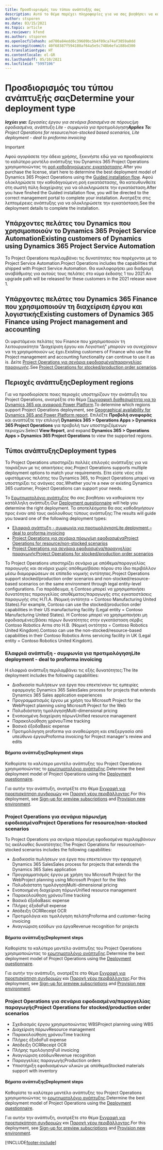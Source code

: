 ```yaml
---
title: Προσδιορισμός του τύπου ανάπτυξής σας
description: Αυτό το θέμα παρέχει πληροφορίες για να σας βοηθήσει να καθορίσετε τον σωστό τύπο ανάπτυξης του Project Operations για την εταιρεία σας.
author: stsporen
ms.date: 03/15/2021
ms.topic: article
ms.reviewer: kfend
ms.author: stsporen
ms.openlocfilehash: ad700a84edd6c39609bc5b4f09ca74af3059a0dd
ms.sourcegitcommit: 40f68387f594180af64a5e5c748b6efa188bd300
ms.translationtype: HT
ms.contentlocale: el-GR
ms.lasthandoff: 05/10/2021
ms.locfileid: "5997106"
---
```

# <a name="determine-your-deployment-type"></a><span data-ttu-id="01307-103">Προσδιορισμός του τύπου ανάπτυξής σας</span><span class="sxs-lookup"><span data-stu-id="01307-103">Determine your deployment type</span></span>

<span data-ttu-id="01307-104">_**Ισχύει για:** Εργασίες έργου για σενάρια βασισμένα σε πόρους/μη εφοδιασμένα, ανάπτυξη Lite - συμφωνία για προτιμολόγηση_</span><span class="sxs-lookup"><span data-stu-id="01307-104">_**Applies To:** Project Operations for resource/non-stocked based scenarios, Lite deployment - deal to proforma invoicing_</span></span>

> [!IMPORTANT]
> <span data-ttu-id="01307-105">Αφού αγοράσετε την άδεια χρήσης, ξεκινήστε εδώ για να προσδιορίσετε το καλύτερο μοντέλο ανάπτυξης του Dynamics 365 Project Operations χρησιμοποιώντας τη [ροή καθοδηγούμενης εγκατάστασης](https://aka.ms/provisionprojectoperations).</span><span class="sxs-lookup"><span data-stu-id="01307-105">After you purchase the license, start here to determine the best deployment model of Dynamics 365 Project Operations using the [Guided installation flow](https://aka.ms/provisionprojectoperations).</span></span>
> <span data-ttu-id="01307-106">Αφού ολοκληρώσετε την καθοδηγούμενη ροή εγκατάστασης, θα κατευθυνθείτε στη σωστή πύλη διαχείρισης για να ολοκληρώσετε την εγκατάσταση.</span><span class="sxs-lookup"><span data-stu-id="01307-106">After you have finshed the Guided installation flow, you will be directed to the correct management portal to complete your installation.</span></span> <span data-ttu-id="01307-107">Ανατρέξτε στις λεπτομέρειες ανάπτυξης για να ολοκληρώσετε την εγκατάσταση.</span><span class="sxs-lookup"><span data-stu-id="01307-107">See the deployment details to complete the installation.</span></span>


## <a name="existing-customers-of-dynamics-using-dynamics-365-project-service-automation"></a><span data-ttu-id="01307-108">Υπάρχοντες πελάτες του Dynamics που χρησιμοποιούν το Dynamics 365 Project Service Automation</span><span class="sxs-lookup"><span data-stu-id="01307-108">Existing customers of Dynamics using Dynamics 365 Project Service Automation</span></span>
<span data-ttu-id="01307-109">Το Project Operations περιλαμβάνει τις δυνατότητες που παρέχονται με το Project Service Automation.</span><span class="sxs-lookup"><span data-stu-id="01307-109">Project Operations includes the capabilities that shipped with Project Service Automation.</span></span> <span data-ttu-id="01307-110">Θα κυκλοφορήσει μια διαδρομή αναβάθμισης για αυτούς τους πελάτες στο κύμα έκδοσης 1 του 2021.</span><span class="sxs-lookup"><span data-stu-id="01307-110">An upgrade path will be released for these customers in the 2021 release wave 1.</span></span>

## <a name="existing-customers-of-dynamics-365-finance-using-project-management-and-accounting"></a><span data-ttu-id="01307-111">Υπάρχοντες πελάτες του Dynamics 365 Finance που χρησιμοποιούν τη διαχείριση έργου και λογιστικής</span><span class="sxs-lookup"><span data-stu-id="01307-111">Existing customers of Dynamics 365 Finance using Project management and accounting</span></span> 

<span data-ttu-id="01307-112">Οι υφιστάμενοι πελάτες του Finance που χρησιμοποιούν τη λειτουργικότητα "Διαχείριση έργου και Λογιστική" μπορούν να συνεχίσουν να τη χρησιμοποιούν ως έχει.</span><span class="sxs-lookup"><span data-stu-id="01307-112">Existing customers of Finance who use the Project management and accounting functionality can continue to use it as is.</span></span> <span data-ttu-id="01307-113">Δείτε [Project Operations για σενάρια εφοδιασμένα/παραγγελίας παραγωγής](#pma).</span><span class="sxs-lookup"><span data-stu-id="01307-113">See [Project Operations for stocked/production order scenarios](#pma).</span></span>


## <a name="deployment-regions"></a><span data-ttu-id="01307-114">Περιοχές ανάπτυξης</span><span class="sxs-lookup"><span data-stu-id="01307-114">Deployment regions</span></span>
<span data-ttu-id="01307-115">Για να προσδιορίσετε ποιες περιοχές υποστηρίζουν την ανάπτυξη του Project Operations, ανατρέξτε στο θέμα [Γεωγραφική διαθεσιμότητα για το Dynamics 365 και αναφορά Power Platform](https://dynamics.microsoft.com/en-us/geographic-availability/).</span><span class="sxs-lookup"><span data-stu-id="01307-115">To determine which regions support Project Operations deployment, see [Geographical availability for Dynamics 365 and Power Platform report](https://dynamics.microsoft.com/en-us/geographic-availability/).</span></span> <span data-ttu-id="01307-116">Επιλέξτε **Προβολή αναφοράς** και αναπτύξτε την επιλογή **Dynamics 365 > Operations Apps > Dynamics 365 Project Operations** για προβολή των υποστηριζόμενων περιοχών.</span><span class="sxs-lookup"><span data-stu-id="01307-116">Select **View Report**, and expand **Dynamics 365 > Operations Apps > Dynamics 365 Project Operations** to view the supported regions.</span></span>

## <a name="deployment-types"></a><span data-ttu-id="01307-117">Τύποι ανάπτυξης</span><span class="sxs-lookup"><span data-stu-id="01307-117">Deployment types</span></span>
<span data-ttu-id="01307-118">Το Project Operations υποστηρίζει πολλές επιλογές ανάπτυξης για να ταιριάζουν με τις απαιτήσεις σας.</span><span class="sxs-lookup"><span data-stu-id="01307-118">Project Operations supports multiple deployment options to match your requirements.</span></span> <span data-ttu-id="01307-119">Είτε είστε νέος είτε υφιστάμενος πελάτης του Dynamics 365, το Project Operations μπορεί να υποστηρίξει τις ανάγκες σας.</span><span class="sxs-lookup"><span data-stu-id="01307-119">Whether you're a new or existing Dynamics 365 customer, Project Operations can support your needs.</span></span>

<span data-ttu-id="01307-120">Το [Ερωτηματολόγιο ανάπτυξης](https://aka.ms/provisionprojectoperations) θα σας βοηθήσει να καθορίσετε την κατάλληλη ανάπτυξη.</span><span class="sxs-lookup"><span data-stu-id="01307-120">Our [Deployment questionnaire](https://aka.ms/provisionprojectoperations) will help you determine the right deployment.</span></span> <span data-ttu-id="01307-121">Τα αποτελέσματα θα σας καθοδηγήσουν προς έναν από τους ακόλουθους τύπους ανάπτυξης:</span><span class="sxs-lookup"><span data-stu-id="01307-121">The results will guide you toward one of the following deployment types:</span></span>

- [<span data-ttu-id="01307-122">Ελαφριά ανάπτυξη - συμφωνία για προτιμολόγηση</span><span class="sxs-lookup"><span data-stu-id="01307-122">Lite deployment – deal to proforma invoicing</span></span>](#lite)
- [<span data-ttu-id="01307-123">Project Operations για σενάρια πόρων/μη εφοδιασμένα</span><span class="sxs-lookup"><span data-stu-id="01307-123">Project Operations for resource/non-stocked scenarios</span></span>](#integrated)
- [<span data-ttu-id="01307-124">Project Operations για σενάρια εφοδιασμένα/παραγγελίας παραγωγής</span><span class="sxs-lookup"><span data-stu-id="01307-124">Project Operations for stocked/production order scenarios</span></span>](#pma)

<span data-ttu-id="01307-125">Το Project Operations υποστηρίζει σενάρια με απόθεμα/παραγγελίας παραγωγής και σενάρια χωρίς απόθεμα/βάσει πόρου στο ίδιο περιβάλλον μέσω διαμορφώσεων σε επίπεδο νομικής οντότητας.</span><span class="sxs-lookup"><span data-stu-id="01307-125">Project Operations support stocked/production order scenarios and non-stocked/resource-based scenarios on the same environment through legal entity-level configurations.</span></span> <span data-ttu-id="01307-126">Για παράδειγμα, η Contoso μπορεί να χρησιμοποιήσει δυνατότητες παραγγελίας αποθέματος/παραγωγής στις εγκαταστάσεις παραγωγής στις Η.Π.Α. (Νομική οντότητα = Contoso Manufacturing United States).</span><span class="sxs-lookup"><span data-stu-id="01307-126">For example, Contoso can use the stocked/production order capabilities in their US manufacturing facility (Legal entity = Contoso Manufacturing United States).</span></span> <span data-ttu-id="01307-127">Η Contoso μπορεί να χρησιμοποιήσει μη εφοδιασμένες/βάσει πόρων δυνατότητες στην εγκατάσταση σέρβις Contoso Robotics Arms στο Η.Β. (Νομική οντότητα = Contoso Robotics United Kingdom).</span><span class="sxs-lookup"><span data-stu-id="01307-127">Contoso can use the non-stocked/resource-based capabilities in their Contoso Robotics Arms servicing facility in UK (Legal entity = Contoso Robotics United Kingdom).</span></span>

### <a name="lite-deployment---deal-to-proforma-invoicing"></a><a  name="lite"></a><span data-ttu-id="01307-128">Ελαφριά ανάπτυξη - συμφωνία για προτιμολόγηση</span><span class="sxs-lookup"><span data-stu-id="01307-128">Lite deployment - deal to proforma invoicing</span></span>

<span data-ttu-id="01307-129">Η ελαφριά ανάπτυξη περιλαμβάνει τις εξής δυνατότητες:</span><span class="sxs-lookup"><span data-stu-id="01307-129">The lite deployment includes the following capabilities:</span></span>

- <span data-ttu-id="01307-130">Διαδικασία πωλήσεων για έργα που επεκτείνουν τις εμπειρίες εφαρμογής Dynamics 365 Sales</span><span class="sxs-lookup"><span data-stu-id="01307-130">Sales process for projects that extends Dynamics 365 Sales application experiences</span></span>
- <span data-ttu-id="01307-131">Προγραμματισμός έργου με χρήση του Microsoft Project for the Web</span><span class="sxs-lookup"><span data-stu-id="01307-131">Project planning using Microsoft Project for the Web</span></span>
- <span data-ttu-id="01307-132">Πολυδιάστατη τιμολόγηση</span><span class="sxs-lookup"><span data-stu-id="01307-132">Multi-dimensional pricing</span></span>
- <span data-ttu-id="01307-133">Ενοποιημένη διαχείριση πόρων</span><span class="sxs-lookup"><span data-stu-id="01307-133">Unified resource management</span></span>
- <span data-ttu-id="01307-134">Παρακολούθηση χρόνου</span><span class="sxs-lookup"><span data-stu-id="01307-134">Time tracking</span></span>
- <span data-ttu-id="01307-135">Βασικά έξοδα</span><span class="sxs-lookup"><span data-stu-id="01307-135">Basic expense</span></span>
- <span data-ttu-id="01307-136">Προτιμολόγηση proforma για αναθεώρηση και επεξεργασία από υπεύθυνο έργου</span><span class="sxs-lookup"><span data-stu-id="01307-136">Proforma invoicing for Project manager's review and edits</span></span> 

#### <a name="deployment-steps"></a><span data-ttu-id="01307-137">Βήματα ανάπτυξης</span><span class="sxs-lookup"><span data-stu-id="01307-137">Deployment steps</span></span>
<span data-ttu-id="01307-138">Καθορίστε το καλύτερο μοντέλο ανάπτυξης του Project Operations χρησιμοποιώντας το [ερωτηματολόγιο ανάπτυξης](https://aka.ms/provisionprojectoperations).</span><span class="sxs-lookup"><span data-stu-id="01307-138">Determine the best deployment model of Project Operations using the [Deployment questionnaire](https://aka.ms/provisionprojectoperations).</span></span>

<span data-ttu-id="01307-139">Για αυτήν την ανάπτυξη, ανατρέξτε στο θέμα [Εγγραφή για προεπισκόπηση συνδρομών](lite-preview-subscription-sign-up.md) και [Παροχή νέου περιβάλλοντος](lite-deployment.md).</span><span class="sxs-lookup"><span data-stu-id="01307-139">For this deployment, see [Sign-up for preview subscriptions](lite-preview-subscription-sign-up.md) and [Provision new environment](lite-deployment.md).</span></span> 


### <a name="project-operations-for-resourcenon-stocked-scenarios"></a><a name="integrated"></a><span data-ttu-id="01307-140">Project Operations για σενάρια πόρων/μη εφοδιασμένα</span><span class="sxs-lookup"><span data-stu-id="01307-140">Project Operations for resource/non-stocked scenarios</span></span>
<span data-ttu-id="01307-141">Το Project Operations για σενάρια πόρου/μη εφοδιασμένα περιλαμβάνουν τις ακόλουθες δυνατότητες:</span><span class="sxs-lookup"><span data-stu-id="01307-141">The Project Operations for resource/non-stocked scenarios includes the following capabilities:</span></span>
 
- <span data-ttu-id="01307-142">Διαδικασία πωλήσεων για έργα που επεκτείνουν την εφαρμογή Dynamics 365 Sales</span><span class="sxs-lookup"><span data-stu-id="01307-142">Sales process for projects that extends the Dynamics 365 Sales application</span></span>
- <span data-ttu-id="01307-143">Προγραμματισμός έργου με χρήση του Microsoft Project for the Web</span><span class="sxs-lookup"><span data-stu-id="01307-143">Project planning using Microsoft Project for the Web</span></span>
- <span data-ttu-id="01307-144">Πολυδιάστατη τιμολόγηση</span><span class="sxs-lookup"><span data-stu-id="01307-144">Multi-dimensional pricing</span></span>
- <span data-ttu-id="01307-145">Ενοποιημένη διαχείριση πόρων</span><span class="sxs-lookup"><span data-stu-id="01307-145">Unified resource management</span></span>
- <span data-ttu-id="01307-146">Παρακολούθηση χρόνου</span><span class="sxs-lookup"><span data-stu-id="01307-146">Time tracking</span></span>
- <span data-ttu-id="01307-147">Βασικά έξοδα</span><span class="sxs-lookup"><span data-stu-id="01307-147">Basic expense</span></span>
- <span data-ttu-id="01307-148">Πλήρες έξοδο</span><span class="sxs-lookup"><span data-stu-id="01307-148">Full expense</span></span>
- <span data-ttu-id="01307-149">Απόδειξη OCR</span><span class="sxs-lookup"><span data-stu-id="01307-149">Receipt OCR</span></span>
- <span data-ttu-id="01307-150">Προτιμολόγια και τιμολόγηση πελάτη</span><span class="sxs-lookup"><span data-stu-id="01307-150">Proforma and customer-facing invoicing</span></span> 
- <span data-ttu-id="01307-151">Αναγνώριση εσόδων για έργα</span><span class="sxs-lookup"><span data-stu-id="01307-151">Revenue recognition for projects</span></span>

#### <a name="deployment-steps"></a><span data-ttu-id="01307-152">Βήματα ανάπτυξης</span><span class="sxs-lookup"><span data-stu-id="01307-152">Deployment steps</span></span>
<span data-ttu-id="01307-153">Καθορίστε το καλύτερο μοντέλο ανάπτυξης του Project Operations χρησιμοποιώντας το [ερωτηματολόγιο ανάπτυξης](https://aka.ms/provisionprojectoperations).</span><span class="sxs-lookup"><span data-stu-id="01307-153">Determine the best deployment model of Project Operations using the [Deployment questionnaire](https://aka.ms/provisionprojectoperations).</span></span>

<span data-ttu-id="01307-154">Για αυτήν την ανάπτυξη, ανατρέξτε στο θέμα [Εγγραφή για προεπισκόπηση συνδρομών](resource-sign-up-preview-subscription.md) και [Παροχή νέου περιβάλλοντος](resource-provision-new-environment.md).</span><span class="sxs-lookup"><span data-stu-id="01307-154">For this deployment, see [Sign-up for preview subscriptions](resource-sign-up-preview-subscription.md) and [Provision new environment](resource-provision-new-environment.md).</span></span> 


### <a name="project-operations-for-stockedproduction-order-scenarios"></a><a name="pma"></a><span data-ttu-id="01307-155">Project Operations για σενάρια εφοδιασμένα/παραγγελίας παραγωγής</span><span class="sxs-lookup"><span data-stu-id="01307-155">Project Operations for stocked/production order scenarios</span></span>

- <span data-ttu-id="01307-156">Σχεδιασμός έργου χρησιμοποιώντας WBS</span><span class="sxs-lookup"><span data-stu-id="01307-156">Project planning using WBS</span></span>
- <span data-ttu-id="01307-157">Διαχείριση πόρων</span><span class="sxs-lookup"><span data-stu-id="01307-157">Resource management</span></span>
- <span data-ttu-id="01307-158">Παρακολούθηση χρόνου</span><span class="sxs-lookup"><span data-stu-id="01307-158">Time tracking</span></span>
- <span data-ttu-id="01307-159">Πλήρες έξοδο</span><span class="sxs-lookup"><span data-stu-id="01307-159">Full expense</span></span>
- <span data-ttu-id="01307-160">Απόδειξη OCR</span><span class="sxs-lookup"><span data-stu-id="01307-160">Receipt OCR</span></span>
- <span data-ttu-id="01307-161">Πλήρης τιμολόγηση</span><span class="sxs-lookup"><span data-stu-id="01307-161">Full invoicing</span></span>
- <span data-ttu-id="01307-162">Αναγνώριση εσόδων</span><span class="sxs-lookup"><span data-stu-id="01307-162">Revenue recognition</span></span>
- <span data-ttu-id="01307-163">Παραγγελίες παραγωγής</span><span class="sxs-lookup"><span data-stu-id="01307-163">Production orders</span></span>
- <span data-ttu-id="01307-164">Υποστήριξη εφοδιασμένων υλικών με απόθεμα</span><span class="sxs-lookup"><span data-stu-id="01307-164">Stocked materials support with inventory</span></span>

#### <a name="deployment-steps"></a><span data-ttu-id="01307-165">Βήματα ανάπτυξης</span><span class="sxs-lookup"><span data-stu-id="01307-165">Deployment steps</span></span>
<span data-ttu-id="01307-166">Καθορίστε το καλύτερο μοντέλο ανάπτυξης του Project Operations χρησιμοποιώντας το [ερωτηματολόγιο ανάπτυξης](https://aka.ms/provisionprojectoperations).</span><span class="sxs-lookup"><span data-stu-id="01307-166">Determine the best deployment model of Project Operations using the [Deployment questionnaire](https://aka.ms/provisionprojectoperations).</span></span>

<span data-ttu-id="01307-167">Για αυτήν την ανάπτυξη, ανατρέξτε στο θέμα [Εγγραφή για προεπισκόπηση συνδρομών](/dynamics365/fin-ops-core/dev-itpro/dev-tools/sign-up-preview-subscription?toc=%2fdynamics365%2ffinance%2ftoc.json) και [Παροχή νέου περιβάλλοντος](/dynamics365/fin-ops-core/dev-itpro/deployment/deploy-demo-environment?toc=%2fdynamics365%2ffinance%2ftoc.json).</span><span class="sxs-lookup"><span data-stu-id="01307-167">For this deployment, see [Sign-up for preview subscriptions](/dynamics365/fin-ops-core/dev-itpro/dev-tools/sign-up-preview-subscription?toc=%2fdynamics365%2ffinance%2ftoc.json) and [Provision new environment](/dynamics365/fin-ops-core/dev-itpro/deployment/deploy-demo-environment?toc=%2fdynamics365%2ffinance%2ftoc.json).</span></span> 



[!INCLUDE[footer-include](../includes/footer-banner.md)]